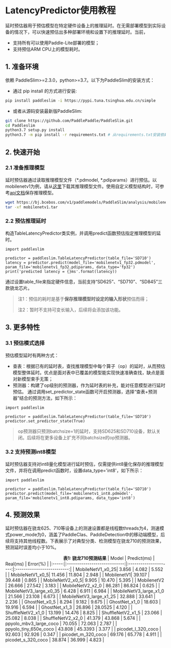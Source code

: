 # LatencyPredictor使用教程

延时预估器用于预估模型在特定硬件设备上的推理延时。在无需部署模型到实际设备的情况下，可以快速预估出多种部署环境和设置下的推理延时。当前，
* 支持所有可以使用Paddle-Lite部署的模型；
* 支持预估ARM CPU上的模型耗时。

## 1. 准备环境

依赖 PaddleSlim>=2.3.0，python>=3.7。以下为PaddleSlim的安装方式：
* 通过 pip install 的方式进行安装:

```bash
pip install paddleslim -i https://pypi.tuna.tsinghua.edu.cn/simple
```

* 或者从源码安装最新版PaddleSlim:

```bash
git clone https://github.com/PaddlePaddle/PaddleSlim.git
cd Paddleslim
python3.7 setup.py install
python3.7 -m pip install -r requirements.txt # 从requirements.txt安装依赖库
```

## 2. 快速开始
### 2.1 准备推理模型
延时预估器通过读取推理模型文件（*.pdmodel, *.pdiparams）进行预估。以mobilenetv1为例，请从[这里](https://bj.bcebos.com/v1/paddlemodels/PaddleSlim/analysis/mobilenetv1.tar)下载其推理模型文件。使用自定义模型结构时，可参考[api文档](https://www.paddlepaddle.org.cn/documentation/docs/zh/api/paddle/jit/save_cn.html#save)保存推理模型。
```bash
wget https://bj.bcebos.com/v1/paddlemodels/PaddleSlim/analysis/mobilenetv1.tar
tar -xf mobilenetv1.tar
```
### 2.2 预估推理延时
构造TableLatencyPredictor类实例，并调用predict函数预估指定推理模型的延时。
```
import paddleslim

predictor = paddleslim.TableLatencyPredictor(table_file='SD710')
latency = predictor.predict(model_file='mobilenetv1_fp32.pdmodel', param_file='mobilenetv1_fp32.pdiparams, data_type='fp32')
print('predicted latency = {}ms'.format(latency))
```
通过设置table_file来指定硬件信息，当前支持“SD625”、“SD710”、“SD845”三款骁龙芯片。
> 注1：预估的耗时是基于**保存推理模型时设定的输入形状**预估而得；
>
> 注2：暂时不支持可变长输入，后续将会添加该功能。
## 3. 更多特性
### 3.1 预估模式选择

预估模型延时有两种方式：
* 查表：根据已有的延时表，查找推理模型中每个算子（op）的延时，从而预估模型整体延时。优点是面对表中已覆盖的模型能实现快速准确查找，缺点是面对新模型束手无策；
* 预测器：构建了op级别的预测器，作为延时表的补充，能对任意模型进行延时预估。
通过调用set_predictor_state函数可开启预测器，选择“查表+预测器”结合的预测方法，如下所示：
```
import paddleslim

predictor = paddleslim.TableLatencyPredictor(table_file='SD710')
predictor.set_predictor_state(True)
```
> op预测器只预测batchsize=1的延时，支持SD625和SD710设备，默认关闭。后续将在更多设备上扩充不同batchsize的op预测器。

### 3.2 支持预测int8模型
延时预估器支持对int8量化模型进行延时预估，仅需提供int8量化保存的推理模型文件，并将在调用predict函数时，设置data_type='int8'，如下所示：
```
import paddleslim

predictor = paddleslim.TableLatencyPredictor(table_file='SD710')
predictor.predict(model_file='mobilenetv1_int8.pdmodel', param_file='mobilenetv1_int8.pdiparams, data_type='int8')
```

## 4. 预测效果
延时预估器在骁龙625、710等设备上的测速设置都是线程数threads为4，测速模式power_mode为0，涵盖了PaddleClas、PaddleDetection中的移动端模型，后续将支持其他线程数。下表展示了对典型分类、检测模型在骁龙710的预测效果，预测延时误差均小于10%。

&emsp;&emsp;&emsp;&emsp;&emsp;&emsp;&emsp;&emsp;&emsp;&emsp;&emsp;&emsp;&emsp;<strong>表1: 骁龙710预测结果</strong>
| Model  | Predict(ms)                       | Real(ms)        | Error(%) |
|:-----:|:----------------------------:|:---------------------:|:--------------------------:|
| MobileNetV1_x0_25|  3.856 | 4.082  |  5.552  |
| MobileNetV1_x0_5|  11.456 | 11.804 |  2.948  |
| MobilenetV1|  39.107 | 39.448  |  0.865   |
| MobileNetV2_x0_5|  9.905 | 10.470  |  5.395   |
| MobilenetV2  | 26.666 | 27.542 | 3.183  |
| MobileNetV2_x2_0  | 86.281 | 86.824 | 0.625  |
| MobileNetV3_large_x0_35 | 6.428 | 6.911 | 6.984    |
| MobileNetV3_large_x1_0 | 21.566 | 23.108 | 6.673    |
| MobileNetV3_large_x1_25 | 32.888 | 33.641 | 2.236    |
| GhostNet_x0_5  | 8.294 | 9.182  |  9.675   |
| GhostNet_x1_0  | 18.603 | 19.916 |  6.594   |
| GhostNet_x1_3   | 26.896 | 28.0525  |  4.120  |
| ShuffleNetV2_x1_0  | 13.199   |  14.476  |  8.825   |
| ShuffleNetV2_x1_5  | 23.066   |  25.082  |  8.038   |
| ShuffleNetV2_x2_0  | 41.379   |  43.868  |  5.674   |
| ppyolo_mbv3_large_coco  | 70.055  |  72.063  |  2.787   |
| ppyolo_tiny_650e_coco  | 43.808   |  45.3393  |  3.377   |
| picodet_l_320_coco  | 92.603   |  92.926  |  0.347   |
| picodet_m_320_coco  | 69.176   |  65.778  |  4.911   |
| picodet_s_320_coco  | 38.874   |  36.999  |  4.823   |
